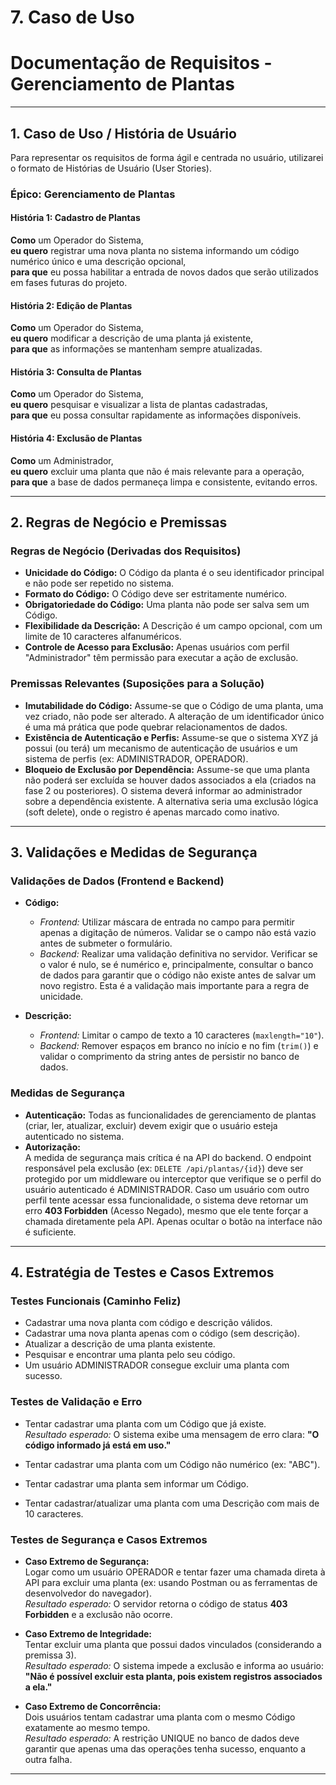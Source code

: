 # 7. Caso de Uso

# Documentação de Requisitos - Gerenciamento de Plantas

---

## 1. Caso de Uso / História de Usuário

Para representar os requisitos de forma ágil e centrada no usuário, utilizarei o formato de Histórias de Usuário (User Stories).

### Épico: Gerenciamento de Plantas

#### História 1: Cadastro de Plantas
**Como** um Operador do Sistema,  
**eu quero** registrar uma nova planta no sistema informando um código numérico único e uma descrição opcional,  
**para que** eu possa habilitar a entrada de novos dados que serão utilizados em fases futuras do projeto.

#### História 2: Edição de Plantas
**Como** um Operador do Sistema,  
**eu quero** modificar a descrição de uma planta já existente,  
**para que** as informações se mantenham sempre atualizadas.

#### História 3: Consulta de Plantas
**Como** um Operador do Sistema,  
**eu quero** pesquisar e visualizar a lista de plantas cadastradas,  
**para que** eu possa consultar rapidamente as informações disponíveis.

#### História 4: Exclusão de Plantas
**Como** um Administrador,  
**eu quero** excluir uma planta que não é mais relevante para a operação,  
**para que** a base de dados permaneça limpa e consistente, evitando erros.

---

## 2. Regras de Negócio e Premissas

### Regras de Negócio (Derivadas dos Requisitos)

- **Unicidade do Código:** O Código da planta é o seu identificador principal e não pode ser repetido no sistema.
- **Formato do Código:** O Código deve ser estritamente numérico.
- **Obrigatoriedade do Código:** Uma planta não pode ser salva sem um Código.
- **Flexibilidade da Descrição:** A Descrição é um campo opcional, com um limite de 10 caracteres alfanuméricos.
- **Controle de Acesso para Exclusão:** Apenas usuários com perfil "Administrador" têm permissão para executar a ação de exclusão.

### Premissas Relevantes (Suposições para a Solução)

- **Imutabilidade do Código:** Assume-se que o Código de uma planta, uma vez criado, não pode ser alterado. A alteração de um identificador único é uma má prática que pode quebrar relacionamentos de dados.
- **Existência de Autenticação e Perfis:** Assume-se que o sistema XYZ já possui (ou terá) um mecanismo de autenticação de usuários e um sistema de perfis (ex: ADMINISTRADOR, OPERADOR).
- **Bloqueio de Exclusão por Dependência:** Assume-se que uma planta não poderá ser excluída se houver dados associados a ela (criados na fase 2 ou posteriores). O sistema deverá informar ao administrador sobre a dependência existente. A alternativa seria uma exclusão lógica (soft delete), onde o registro é apenas marcado como inativo.

---

## 3. Validações e Medidas de Segurança

### Validações de Dados (Frontend e Backend)

- **Código:**
   - *Frontend:* Utilizar máscara de entrada no campo para permitir apenas a digitação de números. Validar se o campo não está vazio antes de submeter o formulário.
   - *Backend:* Realizar uma validação definitiva no servidor. Verificar se o valor é nulo, se é numérico e, principalmente, consultar o banco de dados para garantir que o código não existe antes de salvar um novo registro. Esta é a validação mais importante para a regra de unicidade.

- **Descrição:**
   - *Frontend:* Limitar o campo de texto a 10 caracteres (`maxlength="10"`).
   - *Backend:* Remover espaços em branco no início e no fim (`trim()`) e validar o comprimento da string antes de persistir no banco de dados.

### Medidas de Segurança

- **Autenticação:** Todas as funcionalidades de gerenciamento de plantas (criar, ler, atualizar, excluir) devem exigir que o usuário esteja autenticado no sistema.
- **Autorização:**  
  A medida de segurança mais crítica é na API do backend. O endpoint responsável pela exclusão (ex: `DELETE /api/plantas/{id}`) deve ser protegido por um middleware ou interceptor que verifique se o perfil do usuário autenticado é ADMINISTRADOR. Caso um usuário com outro perfil tente acessar essa funcionalidade, o sistema deve retornar um erro **403 Forbidden** (Acesso Negado), mesmo que ele tente forçar a chamada diretamente pela API. Apenas ocultar o botão na interface não é suficiente.

---

## 4. Estratégia de Testes e Casos Extremos

### Testes Funcionais (Caminho Feliz)

- Cadastrar uma nova planta com código e descrição válidos.
- Cadastrar uma nova planta apenas com o código (sem descrição).
- Atualizar a descrição de uma planta existente.
- Pesquisar e encontrar uma planta pelo seu código.
- Um usuário ADMINISTRADOR consegue excluir uma planta com sucesso.

### Testes de Validação e Erro

- Tentar cadastrar uma planta com um Código que já existe.  
  *Resultado esperado:* O sistema exibe uma mensagem de erro clara: **"O código informado já está em uso."**

- Tentar cadastrar uma planta com um Código não numérico (ex: "ABC").
- Tentar cadastrar uma planta sem informar um Código.
- Tentar cadastrar/atualizar uma planta com uma Descrição com mais de 10 caracteres.

### Testes de Segurança e Casos Extremos

- **Caso Extremo de Segurança:**  
  Logar como um usuário OPERADOR e tentar fazer uma chamada direta à API para excluir uma planta (ex: usando Postman ou as ferramentas de desenvolvedor do navegador).  
  *Resultado esperado:* O servidor retorna o código de status **403 Forbidden** e a exclusão não ocorre.

- **Caso Extremo de Integridade:**  
  Tentar excluir uma planta que possui dados vinculados (considerando a premissa 3).  
  *Resultado esperado:* O sistema impede a exclusão e informa ao usuário:  
  **"Não é possível excluir esta planta, pois existem registros associados a ela."**

- **Caso Extremo de Concorrência:**  
  Dois usuários tentam cadastrar uma planta com o mesmo Código exatamente ao mesmo tempo.  
  *Resultado esperado:* A restrição UNIQUE no banco de dados deve garantir que apenas uma das operações tenha sucesso, enquanto a outra falha.

---
